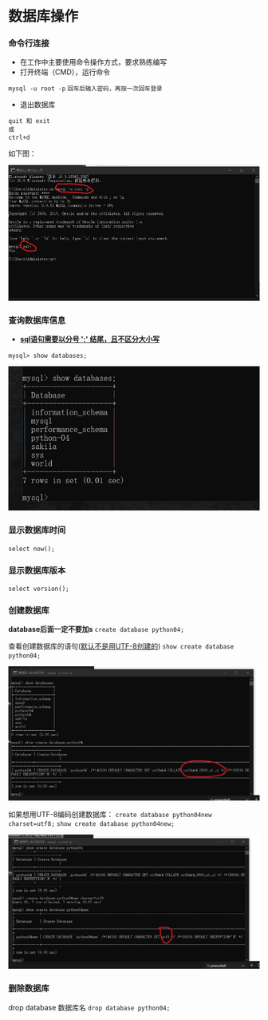 # 数据库操作

### 命令行连接

* 在工作中主要使用命令操作方式，要求熟练编写
* 打开终端（CMD），运行命令

`mysql -u root -p`
`回车后输入密码，再按一次回车登录`

* 退出数据库

```
quit 和 exit
或
ctrl+d
```

如下图：

![avatar](https://github.com/BruceSniper/MarkdownFiles/raw/master/数据库/img/1.jpg)

### 查询数据库信息

* **<u>sql语句需要以分号 ';' 结尾，且不区分大小写</u>**

`mysql> show databases;`

![avatar](https://github.com/BruceSniper/MarkdownFiles/raw/master/数据库/img/2.jpg)

### 显示数据库时间
`select now();`

### 显示数据库版本
`select version();`

### 创建数据库

**database后面一定不要加s**
`create database python04;`

查看创建数据库的语句(<u>默认不是用UTF-8创建的</u>)
`show create database python04;`

![avatar](https://github.com/BruceSniper/MarkdownFiles/raw/master/数据库/img/3.jpg)

如果想用UTF-8编码创建数据库：
`create database python04new charset=utf8;`
`show create database python04new;`

![avatar](https://github.com/BruceSniper/MarkdownFiles/raw/master/数据库/img/4.jpg)


### 删除数据库
drop database 数据库名
`drop database python04;`
